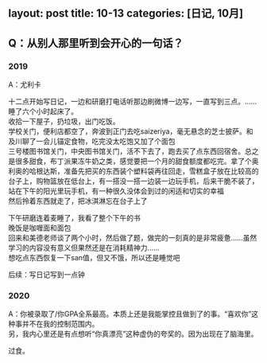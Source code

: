 layout: post
title: 10-13
categories: [日记, 10月]
---
## Q：从别人那里听到会开心的一句话？
### 2019
A：尤利卡

十二点开始写日记，一边和研磨打电话听那边刷微博一边写，一直写到三点。……睡了六个小时起床了。  
收拾一下屋子，扔垃圾，出门吃饭。  
学校关门，便利店都空了，奔波到正门去吃saizeriya，毫无悬念的芝士披萨。和及川聊了一会儿锚定食物，吃完没太吃饱又加了个面包  
三号楼图书馆关门，中央图书馆关门，活不下去了，跑去买了点东西回宿舍。总之是很多甜食，布丁派果冻牛奶之类，感觉要把一个月的甜食额度都吃完。拿了个奥利奥的哈根达斯，准备先把买的东西装个塑料袋再往回走，雪糕盒子放在比较高的台子上，购物篮放在低台上，有一搭没一搭一边装一边玩手机，后来干脆不装了，站在下午的阳光里玩手机，有一种很久没体会到过的闲适和切实的幸福  
然后拎着东西就走了，把冰淇淋忘在台子上了  

下午研磨连着麦睡了，我看了整个下午的书  
晚饭是咖喱面和面包  
回来和美德老师谈了两个小时，然后做了题，做完的一刻真的是非常疲惫……虽然学习的内容没有意义但果然还是在消耗精神力……  
想吃点东西恢复一下san值，但又不饿，所以还是睡觉吧  

后续：写日记写到一点钟  


### 2020
A：你被录取了/你GPA全系最高。本质上还是我能掌控且做到了的事。“喜欢你”这种事并不在我的控制范围内。  
另，我内心里还是有点想听“你真漂亮”这种虚伪的夸奖的。因为出现在了脑海里。  

过食。
